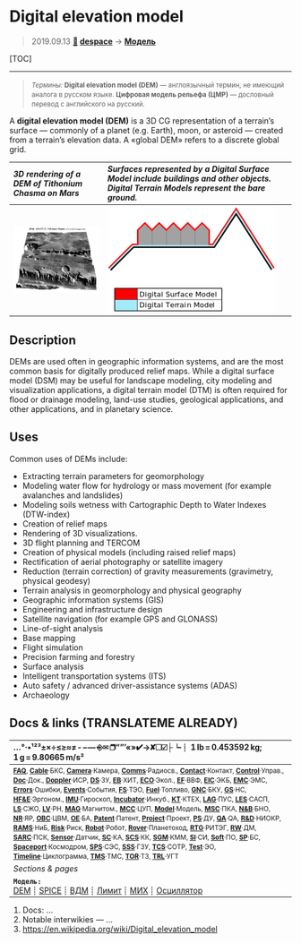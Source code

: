 # Digital elevation model
> 2019.09.13 **[🚀](../index/index.md) [despace](index.md)** → **[Модель](model.md)**

[TOC]

---

> <small>*Термины:* **Digital elevation model (DEM)** — англоязычный термин, не имеющий аналога в русском языке. **Цифровая модель рельефа (ЦМР)** — дословный перевод с английского на русский.</small>

A **digital elevation model (DEM)** is a 3D CG representation of a terrain’s surface — commonly of a planet (e.g. Earth), moon, or asteroid — created from a terrain’s elevation data. A «global DEM» refers to a discrete global grid.

|*3D rendering of a DEM of Tithonium Chasma on Mars*|*Surfaces represented by a Digital Surface Model include buildings and other objects. Digital Terrain Models represent the bare ground.*|
|:--|:--|
| [![](f/model/dem_01_thumb.jpg)](f/model/dem_01.jpg) | ![](f/model/dem_02.png) |



## Description
DEMs are used often in geographic information systems, and are the most common basis for digitally produced relief maps. While a digital surface model (DSM) may be useful for landscape modeling, city modeling and visualization applications, a digital terrain model (DTM) is often required for flood or drainage modeling, land-use studies, geological applications, and other applications, and in planetary science.



## Uses
Common uses of DEMs include:

   - Extracting terrain parameters for geomorphology
   - Modeling water flow for hydrology or mass movement (for example avalanches and landslides)
   - Modeling soils wetness with Cartographic Depth to Water Indexes (DTW-index)
   - Creation of relief maps
   - Rendering of 3D visualizations.
   - 3D flight planning and TERCOM
   - Creation of physical models (including raised relief maps)
   - Rectification of aerial photography or satellite imagery
   - Reduction (terrain correction) of gravity measurements (gravimetry, physical geodesy)
   - Terrain analysis in geomorphology and physical geography
   - Geographic information systems (GIS)
   - Engineering and infrastructure design
   - Satellite navigation (for example GPS and GLONASS)
   - Line-of-sight analysis
   - Base mapping
   - Flight simulation
   - Precision farming and forestry
   - Surface analysis
   - Intelligent transportation systems (ITS)
   - Auto safety / advanced driver-assistance systems (ADAS)
   - Archaeology



<p style="page-break-after:always"> </p>

## Docs & links (TRANSLATEME ALREADY)
|…°·•¹²³±×÷≤≥≈≠ ‑ −— ⎆✉ ❐“”’«»✔→✘☐☑├┕┆ 1 lb = 0.453592 kg; 1 g = 9.80665 m/s²|
|:--|
|<small>**[FAQ](faq.md)**, **[Cable](cable.md)**·БКС, **[Camera](camera.md)**·Камера, **[Comms](comms.md)**·Радиосв., **[Contact](contact.md)**·Контакт, **[Control](control.md)**·Управ., **[Doc](doc.md)**·Док., **[Doppler](doppler.md)**·ИСР, **[DS](ds.md)**·ЗУ, **[EB](eb.md)**·ХИТ, **[ECO](ecology.md)**·Экол., **[EF](ef.md)**·ВВФ, **[ElC](elc.md)**·ЭКБ, **[EMC](emc.md)**·ЭМС, **[Errors](error.md)**·Ошибки, **[Events](event.md)**·События, **[FS](fs.md)**·ТЭО, **[Fuel](fuel.md)**·Топливо, **[GNC](gnc.md)**·БКУ, **[GS](scs.md)**·НС, **[HF&E](hfe.md)**·Эргоном., **[IMU](imu.md)**·Гироскоп, **[Incubator](incubator.md)**·Инкуб., **[KT](kt.md)**·КТЕХ, **[LAG](lag.md)**·ПУC, **[LES](les.md)**·САСП, **[LS](ls.md)**·СЖО, **[LV](lv.md)**·РН, **[MAG](mag.md)**·Магнитом., **[MCC](mcc.md)**·ЦУП, **[Model](model.md)**·Модель, **[MSC](sc.md)**·ПКА, **[N&B](nnb.md)**·БНО, **[NR](nr.md)**·ЯР, **[OBC](obc.md)**·ЦВМ, **[OE](oe.md)**·БА, **[Patent](патент.md)**·Патент, **[Project](project.md)**·Проект, **[PS](ps.md)**·ДУ, **[QA](quality.md)**·QA, **[R&D](rnd.md)**·НИОКР, **[RAMS](rams.md)**·НиБ, **[Risk](risk.md)**·Риск, **[Robot](robotics.md)**·Робот, **[Rover](rover.md)**·Планетоход, **[RTG](rtg.md)**·РИТЭГ, **[RW](rw.md)**·ДМ, **[SARC](sarc.md)**·ПСК, **[Sensor](sensor.md)**·Датчик, **[SC](sc.md)**·КА, **[SCS](scs.md)**·КК, **[SGM](sgm.md)**·КММ, **[SI](si.md)**·СИ, **[Soft](soft.md)**·ПО, **[SP](sp.md)**·БС, **[Spaceport](spaceport.md)**·Космодром, **[SPS](sps.md)**·СЭС, **[SSS](sss.md)**·ГЗУ, **[TCS](tcs.md)**·СОТР, **[Test](test.md)**·ЭО, **[Timeline](timeline.md)**·Циклограмма, **[TMS](tms.md)**·ТМС, **[TOR](tor.md)**·ТЗ, **[TRL](trl.md)**·УГТ</small>|
|*Sections & pages*|
|**`Модель:`**<br> [DEM](digital_elev_model.md) ┊ [SPICE](spice.md) ┊ [ВДМ](vd_model.md) ┊ [Лимит](limit.md) ┊ [МИХ](mic.md) ┊ [Осциллятор](oscillator.md) |

   1. Docs: …
   1. Notable interwikies — …
   1. <https://en.wikipedia.org/wiki/Digital_elevation_model>

